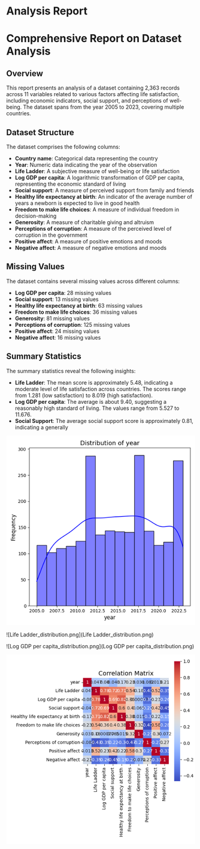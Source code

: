 # Analysis Report

# Comprehensive Report on Dataset Analysis

## Overview
This report presents an analysis of a dataset containing 2,363 records across 11 variables related to various factors affecting life satisfaction, including economic indicators, social support, and perceptions of well-being. The dataset spans from the year 2005 to 2023, covering multiple countries.

## Dataset Structure
The dataset comprises the following columns:
- **Country name**: Categorical data representing the country
- **Year**: Numeric data indicating the year of the observation
- **Life Ladder**: A subjective measure of well-being or life satisfaction
- **Log GDP per capita**: A logarithmic transformation of GDP per capita, representing the economic standard of living
- **Social support**: A measure of perceived support from family and friends
- **Healthy life expectancy at birth**: An indicator of the average number of years a newborn is expected to live in good health
- **Freedom to make life choices**: A measure of individual freedom in decision-making
- **Generosity**: A measure of charitable giving and altruism
- **Perceptions of corruption**: A measure of the perceived level of corruption in the government
- **Positive affect**: A measure of positive emotions and moods
- **Negative affect**: A measure of negative emotions and moods

## Missing Values
The dataset contains several missing values across different columns:
- **Log GDP per capita**: 28 missing values
- **Social support**: 13 missing values
- **Healthy life expectancy at birth**: 63 missing values
- **Freedom to make life choices**: 36 missing values
- **Generosity**: 81 missing values
- **Perceptions of corruption**: 125 missing values
- **Positive affect**: 24 missing values
- **Negative affect**: 16 missing values

## Summary Statistics
The summary statistics reveal the following insights:

- **Life Ladder**: The mean score is approximately 5.48, indicating a moderate level of life satisfaction across countries. The scores range from 1.281 (low satisfaction) to 8.019 (high satisfaction).
- **Log GDP per capita**: The average is about 9.40, suggesting a reasonably high standard of living. The values range from 5.527 to 11.676.
- **Social Support**: The average social support score is approximately 0.81, indicating a generally

![year_distribution.png](year_distribution.png)

![Life Ladder_distribution.png](Life Ladder_distribution.png)

![Log GDP per capita_distribution.png](Log GDP per capita_distribution.png)

![correlation_matrix.png](correlation_matrix.png)

